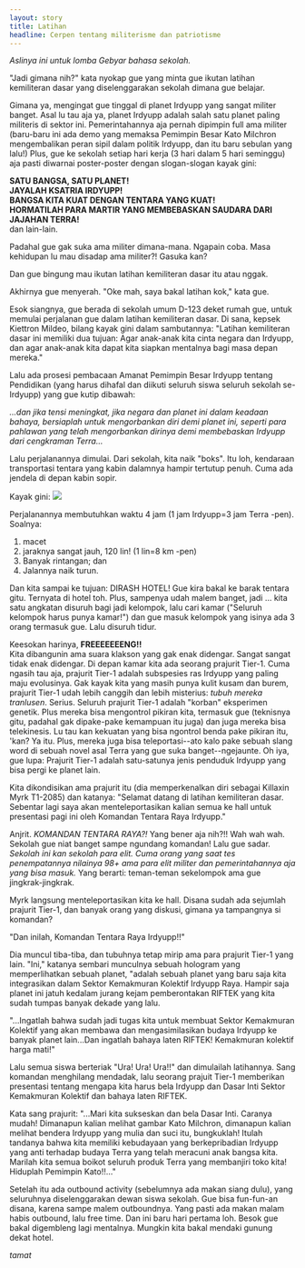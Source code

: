 ```yaml
---
layout: story
title: Latihan
headline: Cerpen tentang militerisme dan patriotisme
---
```


*Aslinya ini untuk lomba Gebyar bahasa sekolah.*

"Jadi gimana nih?" kata nyokap gue yang minta gue ikutan latihan kemiliteran dasar yang diselenggarakan sekolah dimana gue belajar.

Gimana ya, mengingat gue tinggal di planet Irdyupp yang sangat militer banget. Asal lu tau aja ya, planet Irdyupp adalah salah satu planet paling militeris di sektor ini. Pemerintahannya aja pernah dipimpin full ama militer (baru-baru ini ada demo yang memaksa Pemimpin Besar Kato Milchron mengembalikan peran sipil dalam politik Irdyupp, dan itu baru sebulan yang lalu!) Plus, gue ke sekolah setiap hari kerja (3 hari dalam 5 hari seminggu) aja pasti diwarnai poster-poster dengan slogan-slogan kayak gini:

**SATU BANGSA, SATU PLANET!**<br>
**JAYALAH KSATRIA IRDYUPP!**<br>
**BANGSA KITA KUAT DENGAN TENTARA YANG KUAT!**<br>
**HORMATILAH PARA MARTIR YANG MEMBEBASKAN SAUDARA DARI JAJAHAN TERRA!**<br>
dan lain-lain.

Padahal gue gak suka ama militer dimana-mana. Ngapain coba. Masa kehidupan lu mau disadap ama militer?! Gasuka kan?

Dan gue bingung mau ikutan latihan kemiliteran dasar itu atau nggak.

Akhirnya gue menyerah. "Oke mah, saya bakal latihan kok," kata gue.

Esok siangnya, gue berada di sekolah umum D-123 deket rumah gue, untuk memulai perjalanan gue dalam latihan kemiliteran dasar. Di sana, kepsek Kiettron Mildeo, bilang kayak gini dalam sambutannya: "Latihan kemiliteran dasar ini memiliki dua tujuan: Agar anak-anak kita cinta negara dan Irdyupp, dan agar anak-anak kita dapat kita siapkan mentalnya bagi masa depan mereka."

Lalu ada prosesi pembacaan Amanat Pemimpin Besar Irdyupp tentang Pendidikan (yang harus dihafal dan diikuti seluruh siswa seluruh sekolah se-Irdyupp) yang gue kutip dibawah:

*...dan jika tensi meningkat, jika negara dan planet ini dalam keadaan bahaya, bersiaplah untuk mengorbankan diri demi planet ini, seperti para pahlawan yang telah mengorbankan dirinya demi membebaskan Irdyupp dari cengkraman Terra...*

Lalu perjalanannya dimulai. Dari sekolah, kita naik "boks". Itu loh, kendaraan transportasi tentara yang kabin dalamnya hampir tertutup penuh. Cuma ada jendela di depan kabin sopir.

Kayak gini:
![](https://i.postimg.cc/hP2tNXmk/sketch-1542851532566.png)

Perjalanannya membutuhkan waktu 4 jam (1 jam Irdyupp=3 jam Terra -pen). Soalnya:
1. macet
2. jaraknya sangat jauh, 120 lin! (1 lin=8 km -pen)
3. Banyak rintangan; dan
4. Jalannya naik turun.

Dan kita sampai ke tujuan: DIRASH HOTEL! Gue kira bakal ke barak tentara gitu. Ternyata di hotel toh. Plus, sampenya udah malem banget, jadi ... kita satu angkatan disuruh bagi jadi kelompok, lalu cari kamar ("Seluruh kelompok harus punya kamar!") dan gue masuk kelompok yang isinya ada 3 orang termasuk gue. Lalu disuruh tidur.

Keesokan harinya, **FREEEEEEENG!!**<br>
Kita dibangunin ama suara klakson yang gak enak didengar. Sangat sangat tidak enak didengar. Di depan kamar kita ada seorang prajurit Tier-1. Cuma ngasih tau aja, prajurit Tier-1 adalah subspesies ras Irdyupp yang paling maju evolusinya. Gak kayak kita yang masih punya kulit kusam dan burem, prajurit Tier-1 udah lebih canggih dan lebih misterius: *tubuh mereka tranlusen*. Serius. Seluruh prajurit Tier-1 adalah "korban" eksperimen genetik. Plus mereka bisa mengontrol pikiran kita, termasuk gue (teknisnya gitu, padahal gak dipake-pake kemampuan itu juga) dan juga mereka bisa telekinesis. Lu tau kan kekuatan yang bisa ngontrol benda pake pikiran itu, 'kan? Ya itu. Plus, mereka juga bisa teleportasi--ato kalo pake sebuah slang word di sebuah novel asal Terra yang gue suka banget--ngejaunte. Oh iya, gue lupa: Prajurit Tier-1 adalah satu-satunya jenis penduduk Irdyupp yang bisa pergi ke planet lain.

Kita dikondisikan ama prajurit itu (dia memperkenalkan diri sebagai Killaxin Myrk T1-2085) dan katanya: "Selamat datang di latihan kemiliteran dasar. Sebentar lagi saya akan menteleportasikan kalian semua ke hall untuk presentasi pagi ini oleh Komandan Tentara Raya Irdyupp."

Anjrit. *KOMANDAN TENTARA RAYA?!* Yang bener aja nih?!! Wah wah wah. Sekolah gue niat banget sampe ngundang komandan! Lalu gue sadar. *Sekolah ini kan sekolah para elit. Cuma orang yang saat tes penempatannya nilainya 98+ ama para elit militer dan pemerintahannya aja yang bisa masuk.* Yang berarti: teman-teman sekelompok ama gue jingkrak-jingkrak.

Myrk langsung menteleportasikan kita ke hall. Disana sudah ada sejumlah prajurit Tier-1, dan banyak orang yang diskusi, gimana ya tampangnya si komandan?

"Dan inilah, Komandan Tentara Raya Irdyupp!!"

Dia muncul tiba-tiba, dan tubuhnya tetap mirip ama para prajurit Tier-1 yang lain. "Ini," katanya sembari munculnya sebuah hologram yang memperlihatkan sebuah planet, "adalah sebuah planet yang baru saja kita integrasikan dalam Sektor Kemakmuran Kolektif Irdyupp Raya. Hampir saja planet ini jatuh kedalam jurang kejam pemberontakan RIFTEK yang kita sudah tumpas banyak dekade yang lalu.

"...Ingatlah bahwa sudah jadi tugas kita untuk membuat Sektor Kemakmuran Kolektif yang akan membawa dan mengasimilasikan budaya Irdyupp ke banyak planet lain...Dan ingatlah bahaya laten RIFTEK! Kemakmuran kolektif harga mati!"

Lalu semua siswa berteriak "Ura! Ura! Ura!!" dan dimulailah latihannya. Sang komandan menghilang mendadak, lalu seorang prajuit Tier-1 memberikan presentasi tentang mengapa kita harus bela Irdyupp dan Dasar Inti Sektor Kemakmuran Kolektif dan bahaya laten RIFTEK.

Kata sang prajurit: "...Mari kita sukseskan dan bela Dasar Inti. Caranya mudah! Dimanapun kalian melihat gambar Kato Milchron, dimanapun kalian melihat bendera Irdyupp yang mulia dan suci itu, bungkuklah! Itulah tandanya bahwa kita memiliki kebudayaan yang berkepribadian Irdyupp yang anti terhadap budaya Terra yang telah meracuni anak bangsa kita. Marilah kita semua boikot seluruh produk Terra yang membanjiri toko kita! Hiduplah Pemimpin Kato!!..."

Setelah itu ada outbound activity (sebelumnya ada makan siang dulu), yang seluruhnya diselenggarakan dewan siswa sekolah. Gue bisa fun-fun-an disana, karena sampe malem outboundnya. Yang pasti ada makan malam habis outbound, lalu free time. Dan ini baru hari pertama loh. Besok gue bakal digembleng lagi mentalnya. Mungkin kita bakal mendaki gunung dekat hotel.

*tamat*